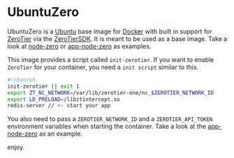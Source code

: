 # UbuntuZero

UbuntuZero is a [Ubuntu](http://www.ubuntu.com/) base image for [Docker](https://www.docker.com/) with built in support for [ZeroTier](https://www.zerotier.com/) via the [ZeroTierSDK](https://github.com/zerotier/ZeroTierSDK). It is meant to be used as a base image. Take a look at [node-zero](https://github.com/asbjornenge/node-zero) or [app-node-zero](https://github.com/asbjornenge/app-node-zero) as examples.

This image provides a script called `init-zerotier`. If you want to enable `ZeroTier` for your container, you need a `init script` similar to this.

```sh
#!/bin/sh
init-zerotier || exit 1
export ZT_NC_NETWORK=/var/lib/zerotier-one/nc_$ZEROTIER_NETWORK_ID
export LD_PRELOAD=/libztintercept.so
redis-server // <- start your app
```

You also need to pass a `ZEROTIER_NETWORK_ID` and a `ZEROTIER_API_TOKEN` environment variables when starting the container. Take a look at the [app-node-zero](https://github.com/asbjornenge/app-node-zero) as an example.

enjoy.
